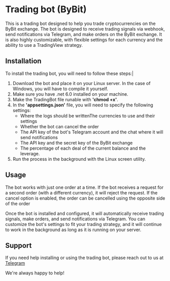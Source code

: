 # Trading bot (ByBit)
This is a trading bot designed to help you trade cryptocurrencies on the ByBit exchange. The bot is designed to receive trading signals via webhook, send notifications via Telegram, and make orders on the ByBit exchange. It is also highly customizable, with flexible settings for each currency and the ability to use a TradingView strategy.
## Installation
To install the trading bot, you will need to follow these steps:|
1. Download the bot and place it on your Linux server. In the case of Windows, you will have to compile it yourself.
2. Make sure you have .net 6.0 installed on your machine.
3. Make the TradingBot file runable with **'chmod +x'**.
4. In the **'appsettings.json'** file, you will need to specify the following settings:
    - Where the logs should be writtenThe currencies to use and their settings
    - Whether the bot can cancel the order
    - The API key of the bot's Telegram account and the chat where it will send notifications
    - The API key and the secret key of the ByBit exchange
    - The percentage of each deal of the current balance and the leverage.
5. Run the process in the background with the Linux screen utility.
## Usage
The bot works with just one order at a time. If the bot receives a request for a second order (with a different currency), it will reject the request. If the cancel option is enabled, the order can be cancelled using the opposite side of the order

Once the bot is installed and configured, it will automatically receive trading signals, make orders, and send notifications via Telegram. You can customize the bot's settings to fit your trading strategy, and it will continue to work in the background as long as it is running on your server.

## Support
If you need help installing or using the trading bot, please reach out to us at [Telegram](https://t.me/wellsaikSignals)

We're always happy to help!
